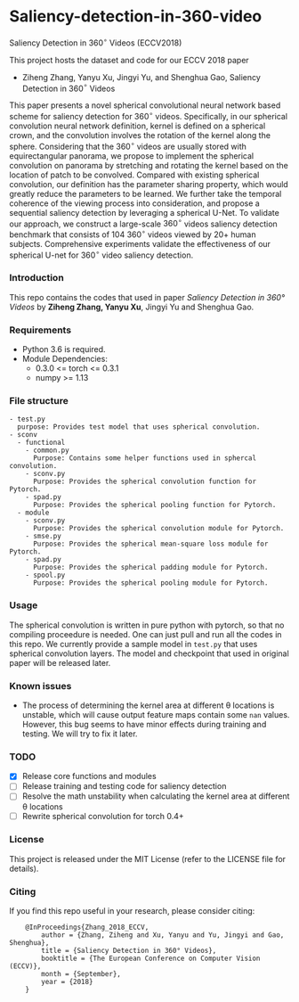 # Saliency-detection-in-360-video
Saliency Detection in 360$^\circ$ Videos (ECCV2018)

This project hosts the dataset and code for our ECCV 2018 paper

- Ziheng Zhang, Yanyu Xu, Jingyi Yu, and Shenghua Gao, Saliency Detection in 360$^\circ$ Videos

This paper presents a novel spherical convolutional neural network based scheme for saliency detection for $360^\circ$ videos. Specifically, in our spherical convolution neural network definition, kernel is defined on a spherical crown, and the convolution involves the rotation of the kernel along the sphere. Considering that the $360^\circ$ videos are usually stored with equirectangular panorama, we propose to implement the spherical convolution on panorama by stretching and rotating the kernel based on the location of patch to be convolved. Compared with existing spherical convolution, our definition has the parameter sharing property, which would greatly reduce the parameters to be learned. We further take the temporal coherence of the viewing process into consideration, and propose a sequential saliency detection by leveraging a spherical U-Net. To validate our approach, we construct a large-scale $360^\circ$ videos saliency detection benchmark that consists of 104 $360^\circ$ videos viewed by 20+ human subjects. Comprehensive experiments validate the effectiveness of our spherical U-net for $360^\circ$ video saliency detection.

### Introduction
This repo contains the codes that used in paper *Saliency Detection in 360° Videos* by **Ziheng Zhang, Yanyu Xu**, Jingyi Yu and Shenghua Gao.

### Requirements
  - Python 3.6 is required.
  - Module Dependencies:
    - 0.3.0 <= torch <= 0.3.1 
    - numpy >= 1.13
  
### File structure
```
- test.py
  purpose: Provides test model that uses spherical convolution.
- sconv
  - functional
    - common.py
      Purpose: Contains some helper functions used in sphercal convolution.
    - sconv.py
      Purpose: Provides the spherical convolution function for Pytorch.
    - spad.py
      Purpose: Provides the spherical pooling function for Pytorch.
  - module
    - sconv.py
      Purpose: Provides the spherical convolution module for Pytorch.
    - smse.py
      Purpose: Provides the spherical mean-square loss module for Pytorch.
    - spad.py
      Purpose: Provides the spherical padding module for Pytorch.
    - spool.py
      Purpose: Provides the spherical pooling module for Pytorch.
```

### Usage
  The spherical convolution is written in pure python with pytorch, so that no compiling proceedure is needed. One can just pull and run all the codes in this repo. We currently provide a sample model in `test.py` that uses spherical convolution layers. The model and checkpoint that used in original paper will be released later.
  
### Known issues
  - The process of determining the kernel area at different θ locations is unstable, which will cause output feature maps contain some `nan` values. However, this bug seems to have minor effects during training and testing. We will try to fix it later.
  
### TODO
  - [x] Release core functions and modules
  - [ ] Release training and testing code for saliency detection
  - [ ] Resolve the math unstability when calculating the kernel area at different θ locations
  - [ ] Rewrite spherical convolution for torch 0.4+

### License

This project is released under the MIT License (refer to the LICENSE file for details).

### Citing

If you find this repo useful in your research, please consider citing:
```
    @InProceedings{Zhang_2018_ECCV,
        author = {Zhang, Ziheng and Xu, Yanyu and Yu, Jingyi and Gao, Shenghua},
        title = {Saliency Detection in 360° Videos},
        booktitle = {The European Conference on Computer Vision (ECCV)},
        month = {September},
        year = {2018}
    }
```

